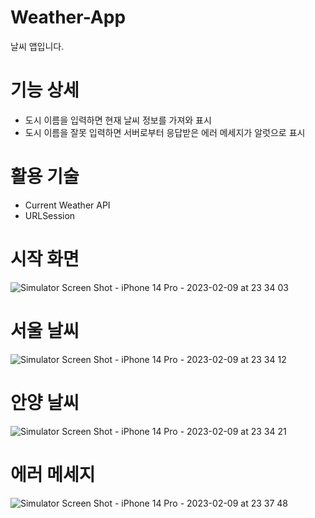 # Weather-App
날씨 앱입니다.

# 기능 상세
- 도시 이름을 입력하면 현재 날씨 정보를 가져와 표시
- 도시 이름을 잘못 입력하면 서버로부터 응답받은 에러 메세지가 알럿으로 표시

# 활용 기술
- Current Weather API
- URLSession

# 시작 화면
![Simulator Screen Shot - iPhone 14 Pro - 2023-02-09 at 23 34 03](https://user-images.githubusercontent.com/86593582/217843277-18efe3d2-fb0a-4cdd-8766-df188770eb7c.png)
# 서울 날씨
![Simulator Screen Shot - iPhone 14 Pro - 2023-02-09 at 23 34 12](https://user-images.githubusercontent.com/86593582/217843274-12a9b8cb-545b-499c-aa7a-cd33dd6bd1d1.png)
# 안양 날씨
![Simulator Screen Shot - iPhone 14 Pro - 2023-02-09 at 23 34 21](https://user-images.githubusercontent.com/86593582/217843269-8bc35162-e747-4fac-8fab-bc999a773a0e.png)
# 에러 메세지
![Simulator Screen Shot - iPhone 14 Pro - 2023-02-09 at 23 37 48](https://user-images.githubusercontent.com/86593582/217843255-76f64592-e0fd-4657-98e0-ae228c1e9d8c.png)
